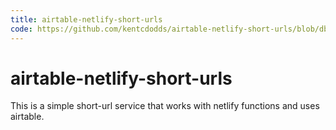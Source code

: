 ```yaml
---
title: airtable-netlify-short-urls
code: https://github.com/kentcdodds/airtable-netlify-short-urls/blob/dbaef3c4ddd968c5a7a823e7a71552cb5f3a3c07/functions/redirect.js
---
```


# airtable-netlify-short-urls

This is a simple short-url service that works with netlify functions and uses airtable.
